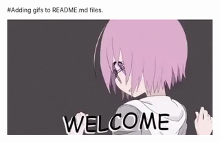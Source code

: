 #Adding gifs to README.md files.

![](https://github.com/FrostGamingX/FrostGamingX/blob/main/anime-welcome.gif)
